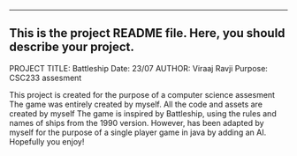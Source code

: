 ------------------------------------------------------------------------
This is the project README file. Here, you should describe your project.
------------------------------------------------------------------------
PROJECT TITLE: Battleship
Date: 23/07
AUTHOR: Viraaj Ravji
Purpose: CSC233 assesment

This project is created for the purpose of a computer science assesment
The game was entirely created by myself. All the code and assets are created by myself
The game is inspired by Battleship, using the rules and names of ships from the 1990 version. However, has been adapted by myself for the purpose of a single player game in java by adding an AI.
Hopefully you enjoy!


